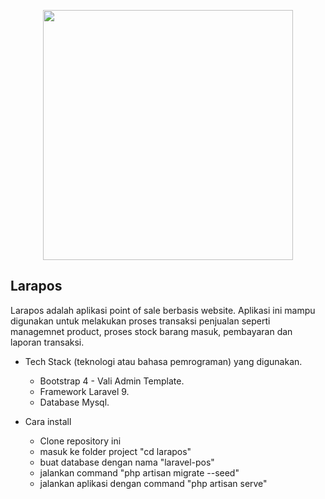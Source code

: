 <p align="center"><a href="https://laravel.com" target="_blank"><img src="https://raw.githubusercontent.com/laravel/art/master/logo-lockup/5%20SVG/2%20CMYK/1%20Full%20Color/laravel-logolockup-cmyk-red.svg" width="400"></a></p>

## Larapos

Larapos adalah aplikasi point of sale berbasis website. Aplikasi ini mampu digunakan untuk melakukan proses transaksi penjualan seperti managemnet product, proses stock barang masuk, pembayaran dan laporan transaksi.

- Tech Stack (teknologi atau bahasa pemrograman) yang digunakan.
  - Bootstrap 4 - Vali Admin Template.
  - Framework Laravel 9.
  - Database Mysql.

- Cara install 
  - Clone repository ini
  - masuk ke folder project "cd larapos"
  - buat database dengan nama "laravel-pos"
  - jalankan command "php artisan migrate --seed"
  - jalankan aplikasi dengan command "php artisan serve"

